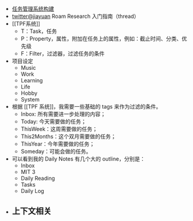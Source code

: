 - [任务管理系统构建](https://sspai.com/post/49105)
- [twitter@jiayuan](https://twitter.com/Tisoga/status/1244856639439515649) Roam Research 入门指南（thread）
- [[TPF系统]]
	- T：Task，任务
	- P：Property，属性，附加在任务上的属性，例如：截止时间、分类、优先级
	- F：Filter，过滤器，过滤任务的条件
- 项目设定
	- Music
	- Work
	- Learning
	- Life
	- Hobby
	- System
- 根据 [[TPF 系统]]，我需要一些基础的 tags 来作为过滤的条件。
	- Inbox: 所有需要进一步处理的内容；
	- Today: 今天需要做的任务；
	- ThisWeek：这周需要做的任务；
	- This2Months：这个双月需要做的任务；
	- ThisYear：今年需要做的任务；
	- Someday：可能会做的任务。
-
  可以看到我的 Daily Notes 有几个大的 outline，分别是：
	- Inbox
	- MIT 3
	- Daily Reading
	- Tasks
	- Daily Log
- 上下文相关
	-